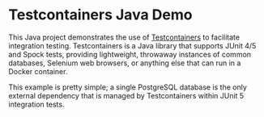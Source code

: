 # Testcontainers Java Demo

This Java project demonstrates the use of [Testcontainers](https://www.testcontainers.org/) to facilitate integration testing.
Testcontainers is a Java library that supports JUnit 4/5 and Spock tests, providing lightweight, throwaway instances of common databases, Selenium web browsers, or anything else that can run in a Docker container.

This example is pretty simple; a single PostgreSQL database is the only external dependency that is managed by Testcontainers within JUnit 5 integration tests.




